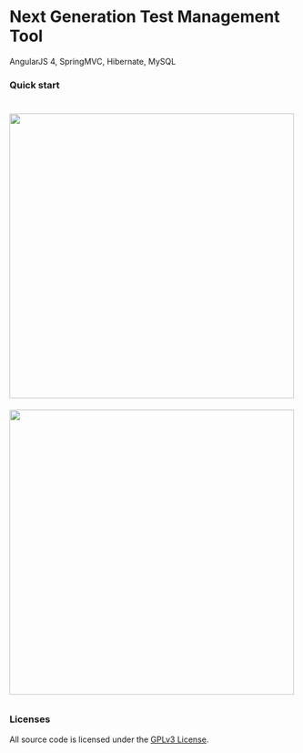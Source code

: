 # Next Generation Test Management Tool

AngularJS 4, SpringMVC, Hibernate, MySQL

### Quick start
```bash


```

<img src="https://raw.githubusercontent.com/aaronchen2k/ngtesting-platform/master/xdoc/capture/01.png" height="500px" style="margin: 10px auto;">
<img src="https://raw.githubusercontent.com/aaronchen2k/ngtesting-platform/master/xdoc/capture/02.png" height="500px" style="margin: 10px auto;">

### Licenses

All source code is licensed under the [GPLv3 License](LICENSE.md).
